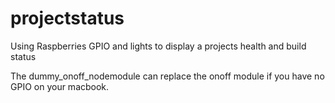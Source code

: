 # projectstatus
Using Raspberries GPIO and lights to display a projects health and build status

The dummy_onoff_nodemodule can replace the onoff module if you have no GPIO on your macbook.
